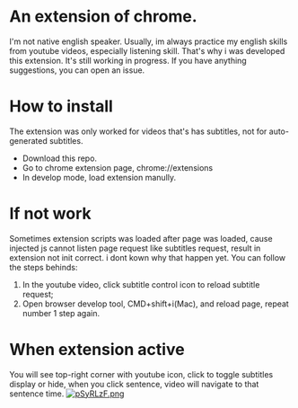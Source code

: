 # An extension of chrome.
I'm not native english speaker. Usually, im always practice my english skills from youtube videos, especially listening skill. That's why i was developed this extension. It's still working in progress. If you have anything suggestions, you can open an issue.

# How to install
The extension was only worked for videos that's has subtitles, not for auto-generated subtitles.

- Download this repo.
- Go to chrome extension page, chrome://extensions
- In develop mode, load extension manully.

# If not work
Sometimes extension scripts was loaded after page was loaded, cause injected js cannot listen page request like subtitles request, result in extension not init correct. i dont kown why that happen yet. You can follow the steps behinds:
1. In the youtube video, click subtitle control icon to reload subtitle request;
2. Open browser develop tool, CMD+shift+i(Mac), and reload page, repeat number 1 step again.

# When extension active
You will see top-right corner with youtube icon, click to toggle subtitles display or hide, when you click sentence, video will navigate to that sentence time.
[![pSyRLzF.png](https://s1.ax1x.com/2023/02/04/pSyRLzF.png)](https://imgse.com/i/pSyRLzF)
